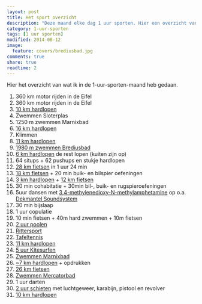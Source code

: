 ```yaml
---
layout: post
title: Het sport overzicht
description: "Deze maand elke dag 1 uur sporten. Hier een overzicht van alle sportactiteiten van deze maand."
category: 1-uur-sporten
tags: [1 uur sporten]
modified: 2014-08-12
image:
  feature: covers/brediusbad.jpg
comments: true
share: true
readtime: 2
---
```


Hier het overzicht van wat ik in de 1-uur-sporten-maand heb gedaan.

 1.  360 km motor rijden in de Eifel
 2.  360 km motor rijden in de Eifel
 3.  [10 km hardlopen](http://runkeeper.com/user/660718786/activity/406331682)
 4.  Zwemmen Sloterplas
 5.  1250 m zwemmen Marnixbad
 6.  [16 km hardlopen](http://runkeeper.com/user/660718786/activity/408609925)
 7.  Klimmen
 8.  [11 km hardlopen](http://runkeeper.com/user/660718786/activity/409836910)
 9.  [1980 m zwemmen Brediusbad](http://runkeeper.com/user/660718786/activity/410189888)
 10. [6 km hardlopen](http://runkeeper.com/user/660718786/activity/411188405) de rest lopen (kuiten zijn op)
 11. 64 situps + 62 pushups en stukje hardlopen
 12. [28 km fietsen](http://runkeeper.com/user/660718786/activity/412447125) in 1 uur 24 min
 13. [18 km fietsen](http://runkeeper.com/user/660718786/activity/412798773) + 20 min buik- en bilspier oefeningen
 14. [3 km hardlopen](http://runkeeper.com/user/harianus/activity/413841450) + [12 km fietsen](http://runkeeper.com/user/harianus/activity/413841796)
 15. 30 min cohabitatie + 30min bil-, buik- en rugspieroefeningen
 16. 5uur dansen met [3,4-methylenedioxy-N-methylamphetamine](http://en.wikipedia.org/wiki/MDMA) op o.a. [Dekmantel Soundsystem](http://lowlands.nl/programma/act/809/)
 17. 30 min bijslaap
 18. 1 uur copulatie
 19. 10 min fietsen + 40m hard zwemmen + 10m fietsen
 20. [2 uur poolen](http://www.dekeu.nl)
 21. [Rittersport](https://www.facebook.com/demaandvanadriaan/photos/a.647561822002597.1073741828.647264892032290/682112108547568)
 22. [Tafeltennis](https://www.facebook.com/demaandvanadriaan/photos/a.647561822002597.1073741828.647264892032290/682574095168036/)
 23. [11 km hardlopen](http://runkeeper.com/user/harianus/activity/419525814)
 24. [5 uur Kitesurfen](https://www.facebook.com/demaandvanadriaan/posts/683435748415204)
 25. [Zwemmen Marnixbad](https://www.facebook.com/demaandvanadriaan/photos/a.647588441999935.1073741829.647264892032290/683743595051086/)
 26. [~7 km hardlopen](http://runkeeper.com/user/harianus/activity/421478329) + opdrukken
 27. [26 km fietsen](http://runkeeper.com/user/harianus/activity/422612188)
 28. [Zwemmen Mercatorbad](http://www.sportfondsen.nl/Accommodatie/SportPlaza%20Mercator/Paginas/Banenzwemmen.aspx)
 29. 1 uur darten
 30. [2 uur schieten](http://sv-raakderoos.nl) met luchtgeweer, karabijn, pistool en revolver
 31. [10 km hardlopen](http://runkeeper.com/user/harianus/activity/425173280)
